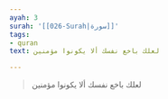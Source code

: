 ```yaml
---
ayah: 3
surah: '[[026-Surah|سورة]]'
tags:
- quran
text: لعلك باخع نفسك ألا يكونوا مؤمنين

---
```

> لعلك باخع نفسك ألا يكونوا مؤمنين
